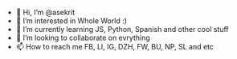 - 👋 Hi, I’m @asekrit
- 👀 I’m interested in Whole World :)
- 🌱 I’m currently learning JS, Python, Spanish and other cool stuff
- 💞️ I’m looking to collaborate on evrything
- 📫 How to reach me FB, LI, IG, DZH, FW, BU, NP, SL and etc

<!---
asekrit/asekrit is a ✨ special ✨ repository because its `README.md` (this file) appears on your GitHub profile.
You can click the Preview link to take a look at your changes.
--->
